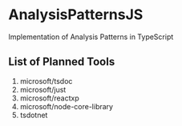 # AnalysisPatternsJS
Implementation of Analysis Patterns in TypeScript

## List of Planned Tools
1. microsoft/tsdoc
1. microsoft/just
1. microsoft/reactxp
1. microsoft/node-core-library
1. tsdotnet

